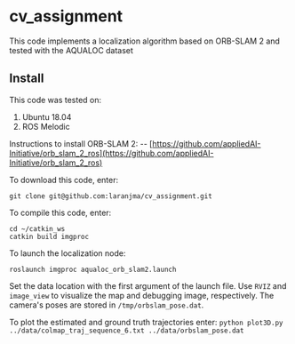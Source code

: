 # cv_assignment

This code implements a localization algorithm based on ORB-SLAM 2 and tested with the AQUALOC dataset

## Install

This code was tested on:

1. Ubuntu 18.04
2. ROS Melodic

Instructions to install ORB-SLAM 2: --
[https://github.com/appliedAI-Initiative/orb_slam_2_ros](https://github.com/appliedAI-Initiative/orb_slam_2_ros)

To download this code, enter:
```
git clone git@github.com:laranjma/cv_assignment.git
```
To compile this code, enter:
```
cd ~/catkin_ws
catkin build imgproc
```
To launch the localization node:
```
roslaunch imgproc aqualoc_orb_slam2.launch
```
Set the data location with the first argument of the launch file.
Use ```RVIZ``` and ```image_view``` to visualize the map and debugging image, respectively.
The camera's poses are stored in ```/tmp/orbslam_pose.dat```.

To plot the estimated and ground truth trajectories enter:
```python plot3D.py ../data/colmap_traj_sequence_6.txt ../data/orbslam_pose.dat```